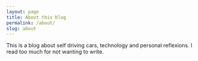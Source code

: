 ```yaml
---
layout: page
title: About this blog
permalink: /about/
slug: about
---
```


This is a blog about self driving cars, technology and personal reflexions. I read too much for not wanting to write.
